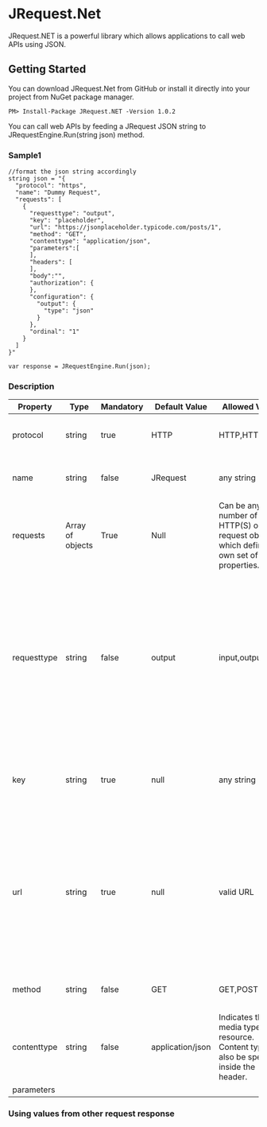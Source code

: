 # JRequest.Net
JRequest.NET is a powerful library which allows applications to call web APIs using JSON.
## Getting Started
You can download JRequest.Net from GitHub or install it directly into your project from NuGet package manager.

```PM> Install-Package JRequest.NET -Version 1.0.2```

You can call web APIs by feeding a JRequest JSON string to JRequestEngine.Run(string json) method.
### Sample1
```
//format the json string accordingly
string json = "{
  "protocol": "https",
  "name": "Dummy Request",
  "requests": [
    {
      "requesttype": "output",
      "key": "placeholder",
      "url": "https://jsonplaceholder.typicode.com/posts/1",
      "method": "GET",
      "contenttype": "application/json",
      "parameters":[
      ],
      "headers": [
      ],
      "body":"",
      "authorization": {
      },
      "configuration": {
        "output": {
          "type": "json"
        }
      },
      "ordinal": "1"
    }
  ]
}"

var response = JRequestEngine.Run(json);
```
### Description
| Property | Type | Mandatory |	Default Value |	Allowed Values | Description |
| -------- | ---- | --------- | ------------- | ----------------- | -------- |
| protocol |	string |	true |	HTTP |	HTTP,HTTPS,FTP | The type of protocol that is used in the internet.
| name | string |	false | JRequest | any string | The name of the root JRequest object.
| requests | Array of objects |	True |	Null | Can be any number of HTTP(S) or FTP request objects which defines its own set of properties.
| requesttype | string | false | output | input,output | **input:** The response data will be saved in the global storage and the values can be used by other requests. **output:** The response data will not be saved in the global storage and used by other requests.
| key | string | true | null | any string | Used to uniquely identify a request. Duplicate keys are not allowed.
| url | string | true | null | valid URL | A reference to a web resource. Parameter values can be included in the URL, however it is recommended to use the parameters property to add parameter values.
| method | string | false | GET | GET,POST | Methods used to send the request to a server.
| contenttype | string | false | application/json | Indicates the media type of the resource. Content type can also be specified inside the header.
| parameters |

### Using values from other request response
